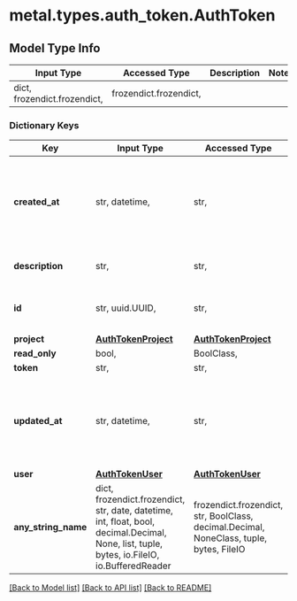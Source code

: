 # metal.types.auth_token.AuthToken

## Model Type Info
Input Type | Accessed Type | Description | Notes
------------ | ------------- | ------------- | -------------
dict, frozendict.frozendict,  | frozendict.frozendict,  |  | 

### Dictionary Keys
Key | Input Type | Accessed Type | Description | Notes
------------ | ------------- | ------------- | ------------- | -------------
**created_at** | str, datetime,  | str,  |  | [optional] value must conform to RFC-3339 date-time
**description** | str,  | str,  | Available only for API keys | [optional] 
**id** | str, uuid.UUID,  | str,  |  | [optional] value must be a uuid
**project** | [**AuthTokenProject**](AuthTokenProject.md) | [**AuthTokenProject**](AuthTokenProject.md) |  | [optional] 
**read_only** | bool,  | BoolClass,  |  | [optional] 
**token** | str,  | str,  |  | [optional] 
**updated_at** | str, datetime,  | str,  |  | [optional] value must conform to RFC-3339 date-time
**user** | [**AuthTokenUser**](AuthTokenUser.md) | [**AuthTokenUser**](AuthTokenUser.md) |  | [optional] 
**any_string_name** | dict, frozendict.frozendict, str, date, datetime, int, float, bool, decimal.Decimal, None, list, tuple, bytes, io.FileIO, io.BufferedReader | frozendict.frozendict, str, BoolClass, decimal.Decimal, NoneClass, tuple, bytes, FileIO | any string name can be used but the value must be the correct type | [optional]

[[Back to Model list]](../../README.md#documentation-for-models) [[Back to API list]](../../README.md#documentation-for-api-endpoints) [[Back to README]](../../README.md)

